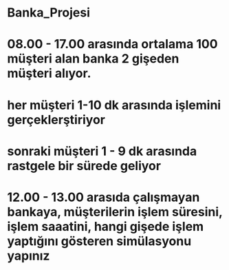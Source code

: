# Banka_Projesi
# 08.00 - 17.00 arasında ortalama 100 müşteri alan banka 2 gişeden müşteri alıyor.
# her müşteri 1-10 dk arasında işlemini gerçeklerştiriyor
# sonraki müşteri 1 - 9 dk arasında rastgele bir sürede geliyor
# 12.00 - 13.00 arasıda çalışmayan bankaya, müşterilerin işlem süresini, işlem saaatini, hangi gişede işlem yaptığını gösteren simülasyonu yapınız
